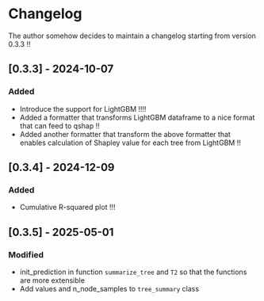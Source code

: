 # Changelog

The author somehow decides to maintain a changelog starting from version 0.3.3 !!

## [0.3.3] - 2024-10-07

### Added

- Introduce the support for LightGBM !!!!
- Added a formatter that transforms LightGBM dataframe to a nice format that can feed to qshap !!
- Added another formatter that transform the above formatter that enables calculation of Shapley value for each tree from LightGBM !!

## [0.3.4] - 2024-12-09

### Added

- Cumulative R-squared plot !!!

## [0.3.5] - 2025-05-01

### Modified

- init_prediction in function `summarize_tree` and `T2` so that the functions are more extensible
- Add values and n_node_samples to `tree_summary` class
